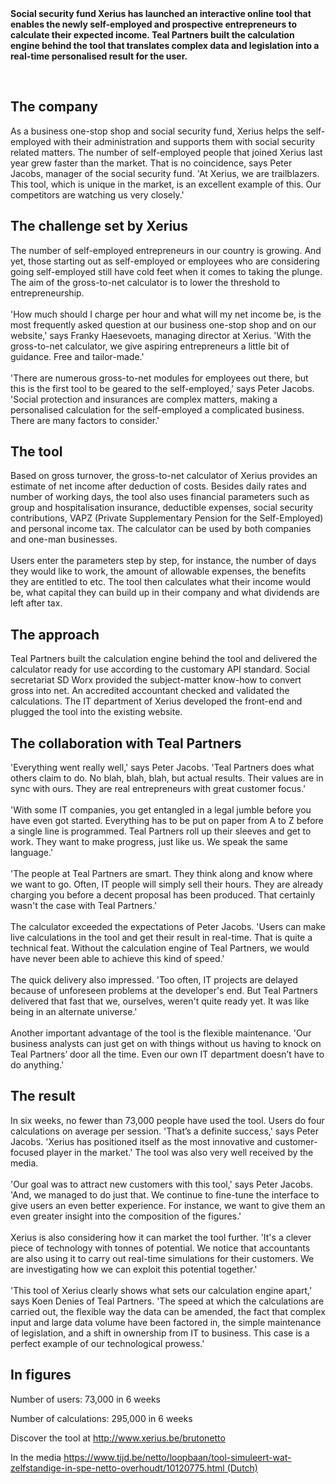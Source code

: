 <!-- title: Teal Partners builds first gross-to-net calculator for the self-employed commissioned by Xerius -->
<!-- author: Peter Jacobs -->
<!-- date: 2019-10-25 -->
<!-- img: /assets/img/PeterJacobs.jpg -->
<b>
Social security fund Xerius has launched an interactive online tool that enables the newly self-employed and prospective entrepreneurs to calculate their expected income. Teal Partners built the calculation engine behind the tool that translates complex data and legislation into a real-time personalised result for the user.  
</b>
<br/>
<br/>
<p class="page__image">
    <img src="/assets/img/PeterJacobs.jpg" alt="">
</p>

<h2>The company</h2>
<p>
As a business one-stop shop and social security fund, Xerius helps the self-employed with their administration and supports them with social security related matters. The number of self-employed people that joined Xerius last year grew faster than the market. That is no coincidence, says Peter Jacobs, manager of the social security fund. 'At Xerius, we are trailblazers. This tool, which is unique in the market, is an excellent example of this. Our competitors are watching us very closely.'
</p>

<h2>The challenge set by Xerius</h2>
<p>
The number of self-employed entrepreneurs in our country is growing. And yet, those starting out as self-employed or employees who are considering going self-employed still have cold feet when it comes to taking the plunge. The aim of the gross-to-net calculator is to lower the threshold to entrepreneurship. 
<br/><br/>
'How much should I charge per hour and what will my net income be, is the most frequently asked question at our business one-stop shop and on our website,' says Franky Haesevoets, managing director at Xerius. 'With the gross-to-net calculator, we give aspiring entrepreneurs a little bit of guidance. Free and tailor-made.' 
<br/><br/>
'There are numerous gross-to-net modules for employees out there, but this is the first tool to be geared to the self-employed,' says Peter Jacobs. 'Social protection and insurances are complex matters, making a personalised calculation for the self-employed a complicated business. There are many factors to consider.'
</p>

<h2>The tool</h2>
<p>
Based on gross turnover, the gross-to-net calculator of Xerius provides an estimate of net income after deduction of costs. Besides daily rates and number of working days, the tool also uses financial parameters such as group and hospitalisation insurance, deductible expenses, social security contributions, VAPZ (Private Supplementary Pension for the Self-Employed) and personal income tax. The calculator can be used by both companies and one-man businesses. 
<br/><br/>
Users enter the parameters step by step, for instance, the number of days they would like to work, the amount of allowable expenses, the benefits they are entitled to etc. The tool then calculates what their income would be, what capital they can build up in their company and what dividends are left after tax.
</p>

<h2>The approach</h2>
<p>
Teal Partners built the calculation engine behind the tool and delivered the calculator ready for use according to the customary API standard. Social secretariat SD Worx provided the subject-matter know-how to convert gross into net. An accredited accountant checked and validated the calculations. The IT department of Xerius developed the front-end and plugged the tool into the existing website. 
</p>

<h2>The collaboration with Teal Partners</h2>
<p>
'Everything went really well,' says Peter Jacobs. 'Teal Partners does what others claim to do. No blah, blah, blah, but actual results. Their values are in sync with ours. They are real entrepreneurs with great customer focus.'
<br/><br/>
'With some IT companies, you get entangled in a legal jumble before you have even got started. Everything has to be put on paper from A to Z before a single line is programmed. Teal Partners roll up their sleeves and get to work. They want to make progress, just like us. We speak the same language.'
<br/><br/>
'The people at Teal Partners are smart. They think along and know where we want to go. Often, IT people will simply sell their hours. They are already charging you before a decent proposal has been produced. That certainly wasn't the case with Teal Partners.'
<br/><br/>
The calculator exceeded the expectations of Peter Jacobs. 'Users can make live calculations in the tool and get their result in real-time. That is quite a technical feat. Without the calculation engine of Teal Partners, we would have never been able to achieve this kind of speed.'
<br/><br/>
The quick delivery also impressed. 'Too often, IT projects are delayed because of unforeseen problems at the developer's end. But Teal Partners delivered that fast that we, ourselves, weren't quite ready yet. It was like being in an alternate universe.'
<br/><br/>
Another important advantage of the tool is the flexible maintenance. 'Our business analysts can just get on with things without us having to knock on Teal Partners’ door all the time. Even our own IT department doesn’t have to do anything.' 
</p>

<h2>The result</h2>
<p>
In six weeks, no fewer than 73,000 people have used the tool. Users do four calculations on average per session. 'That’s a definite success,' says Peter Jacobs. 'Xerius has positioned itself as the most innovative and customer-focused player in the market.' The tool was also very well received by the media.
<br/><br/>
'Our goal was to attract new customers with this tool,' says Peter Jacobs. 'And, we managed to do just that. We continue to fine-tune the interface to give users an even better experience. For instance, we want to give them an even greater insight into the composition of the figures.'  
<br/><br/>
Xerius is also considering how it can market the tool further. 'It's a clever piece of technology with tonnes of potential. We notice that accountants are also using it to carry out real-time simulations for their customers. We are investigating how we can exploit this potential together.'
<br/><br/>
'This tool of Xerius clearly shows what sets our calculation engine apart,' says Koen Denies of Teal Partners. 'The speed at which the calculations are carried out, the flexible way the data can be amended, the fact that complex input and large data volume have been factored in, the simple maintenance of legislation, and a shift in ownership from IT to business. This case is a perfect example of our technological prowess.'
</p>
<h2>In figures</h2>
<p>Number of users: 73,000 in 6 weeks</p>
<p>Number of calculations: 295,000 in 6 weeks</p>
<p>Discover the tool at  <a href="http://www.xerius.be/brutonetto" target="_blank">http://www.xerius.be/brutonetto</a></p>
<p>In the media <a href="https://www.tijd.be/netto/loopbaan/tool-simuleert-wat-zelfstandige-in-spe-netto-overhoudt/10120775.html">https://www.tijd.be/netto/loopbaan/tool-simuleert-wat-zelfstandige-in-spe-netto-overhoudt/10120775.html (Dutch)</a></p>

